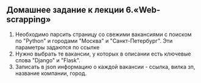 ## Домашнее задание к лекции 6.«Web-scrapping»
1. Необходимо парсить страницу со свежими вакансиями с поиском по "Python" и городами "Москва" и "Санкт-Петербург". Эти параметры задаются по ссылке
2. Нужно выбрать те вакансии, у которых в описании есть ключевые слова "Django" и "Flask". 
3. Записать в json информацию о каждой вакансии - ссылка, вилка зп, название компании, город.